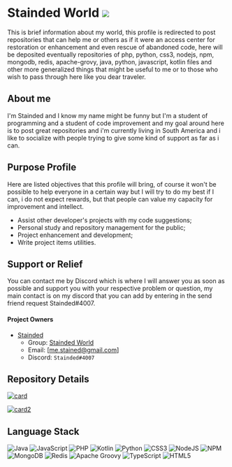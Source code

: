 # Stainded World [![](https://visitcount.itsvg.in/api?id=Stainded&icon=0&color=12)](https://visitcount.itsvg.in)

This is brief information about my world, this profile is redirected to post repositories that can help me or others as if it were an access center for restoration or enhancement and even rescue of abandoned code, here will be deposited eventually repositories of php, python, css3, nodejs, npm, mongodb, redis, apache-grovy, java, python, javascript, kotlin files and other more generalized things that might be useful to me or to those who wish to pass through here like you dear traveler.


## About me
I'm Stainded and I know my name might be funny but I'm a student of programming and a student of code improvement and my goal around here is to post great repositories and i'm currently living in South America and i like to socialize with people trying to give some kind of support as far as i can.


## Purpose Profile

Here are listed objectives that this profile will bring, of course it won't be possible to help everyone in a certain way but I will try to do my best if I can, i do not expect rewards, but that people can value my capacity for improvement and intellect.

- Assist other developer's projects with my code suggestions;
- Personal study and repository management for the public;
- Project enhancement and development;
- Write project items utilities.


## Support or Relief

You can contact me by Discord which is where I will answer you as soon as possible and support you with your respective problem or question, my main contact is on my discord that you can add by entering in the send friend request Stainded#4007.

#### Project Owners

- [Stainded](https://github.com/Stainded)
  - Group: [Stainded World](https://discord.gg/VWAnEMzxGw)
  - Email: [me.stained@gmail.com]
  - Discord: `Stainded#4007`

## Repository Details

[![card](https://github-readme-stats.vercel.app/api?username=Stainded&theme=dark&show_icons=true)](https://github.com/anuraghazra/github-readme-stats)

[![card2](https://github-readme-stats.vercel.app/api/top-langs/?username=Stainded&hide=html&layout=compact=false&theme=dark)](https://github.com/anuraghazra/github-readme-stats)





## Language Stack

![Java](https://img.shields.io/badge/java-%23ED8B00.svg?style=for-the-badge&logo=java&logoColor=white) ![JavaScript](https://img.shields.io/badge/javascript-%23323330.svg?style=for-the-badge&logo=javascript&logoColor=%23F7DF1E) ![PHP](https://img.shields.io/badge/php-%23777BB4.svg?style=for-the-badge&logo=php&logoColor=white) ![Kotlin](https://img.shields.io/badge/kotlin-%230095D5.svg?style=for-the-badge&logo=kotlin&logoColor=white) ![Python](https://img.shields.io/badge/python-3670A0?style=for-the-badge&logo=python&logoColor=ffdd54) ![CSS3](https://img.shields.io/badge/css3-%231572B6.svg?style=for-the-badge&logo=css3&logoColor=white) ![NodeJS](https://img.shields.io/badge/node.js-6DA55F?style=for-the-badge&logo=node.js&logoColor=white) ![NPM](https://img.shields.io/badge/NPM-%23000000.svg?style=for-the-badge&logo=npm&logoColor=white) ![MongoDB](https://img.shields.io/badge/MongoDB-%234ea94b.svg?style=for-the-badge&logo=mongodb&logoColor=white) ![Redis](https://img.shields.io/badge/redis-%23DD0031.svg?style=for-the-badge&logo=redis&logoColor=white) ![Apache Groovy](https://img.shields.io/badge/Apache%20Groovy-4298B8.svg?style=for-the-badge&logo=Apache+Groovy&logoColor=white) ![TypeScript](https://img.shields.io/badge/TypeScript-007ACC?style=for-the-badge&logo=typescript&logoColor=white) ![HTML5](https://img.shields.io/badge/HTML5-E34F26?style=for-the-badge&logo=html5&logoColor=white)
